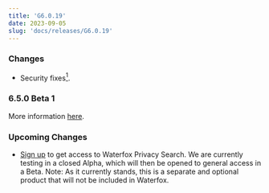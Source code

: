 ```yaml
---
title: 'G6.0.19'
date: 2023-09-05
slug: 'docs/releases/G6.0.19'
---
```


### Changes

- Security fixes[<sup>1</sup>](https://www.mozilla.org/en-US/security/advisories/mfsa2024-41/).

### 6.5.0 Beta 1

More information [here](/docs/releases/6.5.0-beta-1/).

### Upcoming Changes

- [Sign up](https://browserworks.typeform.com/to/E1KEJaKj) to get access to Waterfox Privacy Search. We are currently testing in a closed Alpha, which will then be opened to general access in a Beta. Note: As it currently stands, this is a separate and optional product that will not be included in Waterfox.
